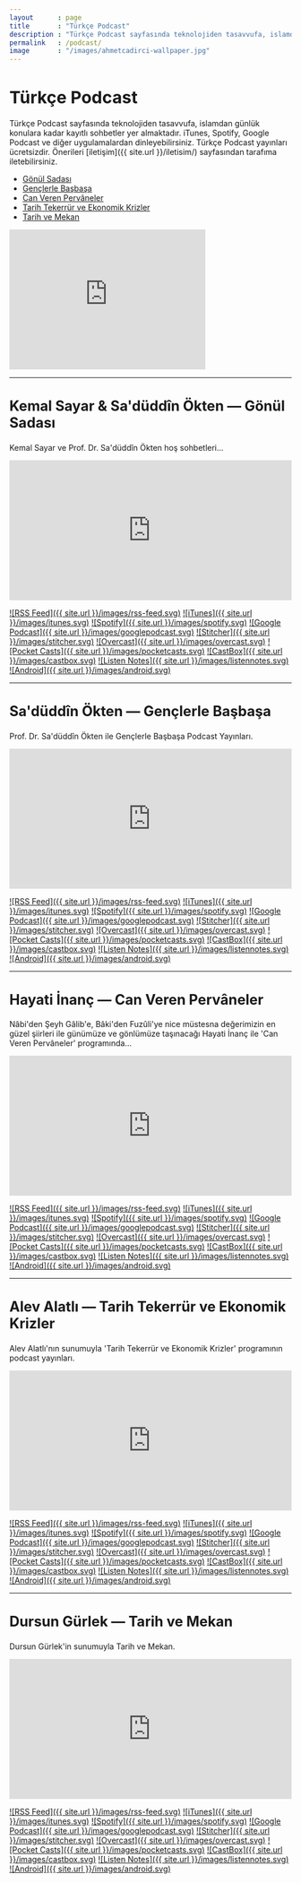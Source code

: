 ```yaml
---
layout   	: page
title    	: "Türkçe Podcast"
description	: "Türkçe Podcast sayfasında teknolojiden tasavvufa, islamdan günlük konulara kadar kayıtlı sohbetler yer almaktadır."
permalink	: /podcast/
image    	: "/images/ahmetcadirci-wallpaper.jpg"
---
```


<h1 style="font-size: 30px">Türkçe Podcast</h1>

Türkçe Podcast sayfasında teknolojiden tasavvufa, islamdan günlük konulara kadar kayıtlı sohbetler yer almaktadır. iTunes, Spotify, Google Podcast ve diğer uygulamalardan dinleyebilirsiniz. Türkçe Podcast yayınları ücretsizdir. Önerileri [iletişim]({{ site.url }}/iletisim/) sayfasından tarafıma iletebilirsiniz. 

* [Gönül Sadası](#gonul-sadasi)
* [Gençlerle Başbaşa](#genclerle-basbasa)
* [Can Veren Pervâneler](#can-veren-pervaneler)
* [Tarih Tekerrür ve Ekonomik Krizler](#tarih-tekerrur-ve-ekonomik-krizler)
* [Tarih ve Mekan](#tarih-ve-mekan)

<iframe loading="lazy" src="https://discord.com/widget?id=858301237005778974&theme=dark" width="350" height="250" allowtransparency="true" frameborder="0" sandbox="allow-popups allow-popups-to-escape-sandbox allow-same-origin allow-scripts"></iframe>

---

<h2 style="font-size: 25px" id="gonul-sadasi">Kemal Sayar & Sa'düddîn Ökten — Gönül Sadası</h2>

Kemal Sayar ve Prof. Dr. Sa'düddîn Ökten hoş sohbetleri...

<iframe loading="lazy" allow="encrypted-media" allowtransparency="true" frameborder="0" height="250" src="https://open.spotify.com/embed-podcast/show/1QvUyU8mkAOqMuzhVjrhdD" width="100%"></iframe>

[![RSS Feed]({{ site.url }}/images/rss-feed.svg)](https://ahmetcadirci.com.tr/podcast/gonul-sadasi.xml)
[![iTunes]({{ site.url }}/images/itunes.svg)](https://apple.co/2FLkB7g)
[![Spotify]({{ site.url }}/images/spotify.svg)](https://spoti.fi/2U7SsQL)
[![Google Podcast]({{ site.url }}/images/googlepodcast.svg)](https://bit.ly/2SxmDRQ)
[![Stitcher]({{ site.url }}/images/stitcher.svg)](http://bit.ly/2yrDesJ)
[![Overcast]({{ site.url }}/images/overcast.svg)](http://bit.ly/2Ybkqx5)
[![Pocket Casts]({{ site.url }}/images/pocketcasts.svg)](http://bit.ly/2JWYBZt)
[![CastBox]({{ site.url }}/images/castbox.svg)](http://bit.ly/2YkVhej)
[![Listen Notes]({{ site.url }}/images/listennotes.svg)](http://bit.ly/2Yu4tRY)
[![Android]({{ site.url }}/images/android.svg)](https://www.subscribeonandroid.com/ahmetcadirci.com.tr/podcast/gonul-sadasi.xml)

---

<h2 style="font-size: 25px" id="genclerle-basbasa">Sa'düddîn Ökten — Gençlerle Başbaşa</h2>

Prof. Dr. Sa'düddîn Ökten ile Gençlerle Başbaşa Podcast Yayınları.

<iframe loading="lazy" allow="encrypted-media" allowtransparency="true" frameborder="0" height="250" src="https://open.spotify.com/embed-podcast/show/1h8jqZMNM4U7C78KWbjKVk" width="100%"></iframe>

[![RSS Feed]({{ site.url }}/images/rss-feed.svg)](https://ahmetcadirci.com.tr/podcast/genclerle-basbasa.xml)
[![iTunes]({{ site.url }}/images/itunes.svg)](https://apple.co/2uQ0U8g)
[![Spotify]({{ site.url }}/images/spotify.svg)](https://spoti.fi/2ZuxwBB)
[![Google Podcast]({{ site.url }}/images/googlepodcast.svg)](http://bit.ly/2XlMlcn)
[![Stitcher]({{ site.url }}/images/stitcher.svg)](http://bit.ly/32WNjLW)
[![Overcast]({{ site.url }}/images/overcast.svg)](http://bit.ly/2YoVOfx)
[![Pocket Casts]({{ site.url }}/images/pocketcasts.svg)](http://bit.ly/2Y96TGb)
[![CastBox]({{ site.url }}/images/castbox.svg)](http://bit.ly/30ZlaCc)
[![Listen Notes]({{ site.url }}/images/listennotes.svg)](http://bit.ly/318u3d1)
[![Android]({{ site.url }}/images/android.svg)](https://www.subscribeonandroid.com/ahmetcadirci.com.tr/podcast/genclerle-basbasa.xml)

---

<h2 style="font-size: 25px" id="can-veren-pervaneler">Hayati İnanç — Can Veren Pervâneler</h2>

Nâbi'den Şeyh Gâlib'e, Bâki'den Fuzûli'ye nice müstesna değerimizin en güzel şiirleri ile günümüze ve gönlümüze taşınacağı Hayati İnanç ile 'Can Veren Pervâneler' programında...

<iframe loading="lazy" allow="encrypted-media" allowtransparency="true" frameborder="0" height="250" src="https://open.spotify.com/embed-podcast/show/3Tkx12h6lJr9GyeUdKaKtE" width="100%"></iframe>

[![RSS Feed]({{ site.url }}/images/rss-feed.svg)](https://ahmetcadirci.com.tr/podcast/can-veren-pervaneler.xml)
[![iTunes]({{ site.url }}/images/itunes.svg)](https://apple.co/2CS9nMr)
[![Spotify]({{ site.url }}/images/spotify.svg)](https://spoti.fi/2JT3JzG)
[![Google Podcast]({{ site.url }}/images/googlepodcast.svg)](https://bit.ly/35WMCFc)
[![Stitcher]({{ site.url }}/images/stitcher.svg)](http://bit.ly/32VuclC)
[![Overcast]({{ site.url }}/images/overcast.svg)](http://bit.ly/2SJiKFa)
[![Pocket Casts]({{ site.url }}/images/pocketcasts.svg)](http://bit.ly/2Mi2f1l)
[![CastBox]({{ site.url }}/images/castbox.svg)](http://bit.ly/2LIVKVZ)
[![Listen Notes]({{ site.url }}/images/listennotes.svg)](http://bit.ly/312jkRk)
[![Android]({{ site.url }}/images/android.svg)](https://www.subscribeonandroid.com/ahmetcadirci.com.tr/podcast/can-veren-pervaneler.xml)

---

<h2 style="font-size: 25px" id="tarih-tekerrur-ve-ekonomik-krizler">Alev Alatlı — Tarih Tekerrür ve Ekonomik Krizler</h2>

Alev Alatlı'nın sunumuyla 'Tarih Tekerrür ve Ekonomik Krizler' programının podcast yayınları.

<iframe loading="lazy" allow="encrypted-media" allowtransparency="true" frameborder="0" height="250" src="https://open.spotify.com/embed-podcast/show/4xT2cVVBvu7kPmUPmbfc5S" width="100%"></iframe>

[![RSS Feed]({{ site.url }}/images/rss-feed.svg)](https://ahmetcadirci.com.tr/podcast/tarih-tekerrur-ve-ekonomik-krizler.xml)
[![iTunes]({{ site.url }}/images/itunes.svg)](https://apple.co/2Lf6g6g)
[![Spotify]({{ site.url }}/images/spotify.svg)](https://spoti.fi/31OSqgS)
[![Google Podcast]({{ site.url }}/images/googlepodcast.svg)](https://bit.ly/3w2NXVv)
[![Stitcher]({{ site.url }}/images/stitcher.svg)](http://bit.ly/2OhDhlh)
[![Overcast]({{ site.url }}/images/overcast.svg)](http://bit.ly/2JTK4gV)
[![Pocket Casts]({{ site.url }}/images/pocketcasts.svg)](http://bit.ly/2Ze4xT5)
[![CastBox]({{ site.url }}/images/castbox.svg)](http://bit.ly/2SJj4U9)
[![Listen Notes]({{ site.url }}/images/listennotes.svg)](http://bit.ly/2LKDICO)
[![Android]({{ site.url }}/images/android.svg)](https://www.subscribeonandroid.com/ahmetcadirci.com.tr/podcast/tarih-tekerrur-ve-ekonomik-krizler.xml)

---

<h2 style="font-size: 25px" id="tarih-ve-mekan">Dursun Gürlek — Tarih ve Mekan</h2>

Dursun Gürlek'in sunumuyla Tarih ve Mekan.

<iframe loading="lazy" allow="encrypted-media" allowtransparency="true" frameborder="0" height="250" src="https://open.spotify.com/embed-podcast/show/4zCsahlmZY5a7YN92CWk5F" width="100%"></iframe>

[![RSS Feed]({{ site.url }}/images/rss-feed.svg)](https://ahmetcadirci.com.tr/podcast/tarih-ve-mekan.xml)
[![iTunes]({{ site.url }}/images/itunes.svg)](https://apple.co/2IKXb3u)
[![Spotify]({{ site.url }}/images/spotify.svg)](https://spoti.fi/2Ky50vm)
[![Google Podcast]({{ site.url }}/images/googlepodcast.svg)](https://bit.ly/3x2rvxd)
[![Stitcher]({{ site.url }}/images/stitcher.svg)](http://bit.ly/2YackEU)
[![Overcast]({{ site.url }}/images/overcast.svg)](http://bit.ly/2JTIUC5)
[![Pocket Casts]({{ site.url }}/images/pocketcasts.svg)](http://bit.ly/2GA6rpM)
[![CastBox]({{ site.url }}/images/castbox.svg)](http://bit.ly/2YaeK6s)
[![Listen Notes]({{ site.url }}/images/listennotes.svg)](http://bit.ly/32U9C59)
[![Android]({{ site.url }}/images/android.svg)](https://www.subscribeonandroid.com/ahmetcadirci.com.tr/podcast/tarih-ve-mekan.xml)

<style>
.post-content img {
    margin-bottom: 10px;
}
</style>